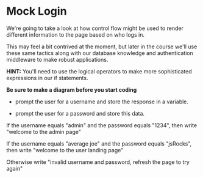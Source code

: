 # Mock Login

We're going to take a look at how control flow might be used to render different information to the page based on who logs in.

This may feel a bit contrived at the moment, but later in the course we'll use these same tactics along with our database knowledge and authentication middleware to make robust applications.

**HINT:** You'll need to use the logical operators to make more sophisticated expressions in our if statements.

**Be sure to make a diagram before you start coding**

* prompt the user for a username and store the response in a variable.

* prompt the user for a password and store this data.

If the username equals "admin" and the password equals "1234", then write "welcome to the admin page"

If the username equals "average joe" and the password equals "jsRocks", then write "welcome to the user landing page"

Otherwise write "invalid username and password, refresh the page to try again"
